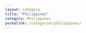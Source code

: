 ```yaml
---
layout: category
title: "Philippines"
category: Philippines
permalink: /categories/philippines/
---
```

